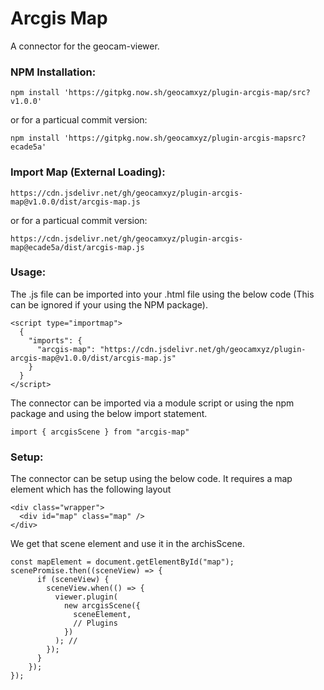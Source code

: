 # Arcgis Map
A connector for the geocam-viewer.
### NPM Installation:
```
npm install 'https://gitpkg.now.sh/geocamxyz/plugin-arcgis-map/src?v1.0.0'
```
or for a particual commit version:
```
npm install 'https://gitpkg.now.sh/geocamxyz/plugin-arcgis-mapsrc?ecade5a'
```
### Import Map (External Loading):
```
https://cdn.jsdelivr.net/gh/geocamxyz/plugin-arcgis-map@v1.0.0/dist/arcgis-map.js
```
or for a particual commit version:
```
https://cdn.jsdelivr.net/gh/geocamxyz/plugin-arcgis-map@ecade5a/dist/arcgis-map.js
```
### Usage:
The .js file can be imported into your .html file using the below code (This can be ignored if your using the NPM package).
```
<script type="importmap">
  {
    "imports": {
      "arcgis-map": "https://cdn.jsdelivr.net/gh/geocamxyz/plugin-arcgis-map@v1.0.0/dist/arcgis-map.js"
    }
  }
</script>
```
The connector can be imported via a module script or using the npm package and using the below import statement.
```
import { arcgisScene } from "arcgis-map"
```
### Setup:
The connector can be setup using the below code. It requires a map element which has the following layout 
```
<div class="wrapper">
  <div id="map" class="map" />
</div>
```
We get that scene element and use it in the archisScene.
```
const mapElement = document.getElementById("map");
scenePromise.then((sceneView) => {
      if (sceneView) {
        sceneView.when(() => {
          viewer.plugin(
            new arcgisScene({
              sceneElement,
              // Plugins
            })
          ); //
        });
      }
    });
});
```